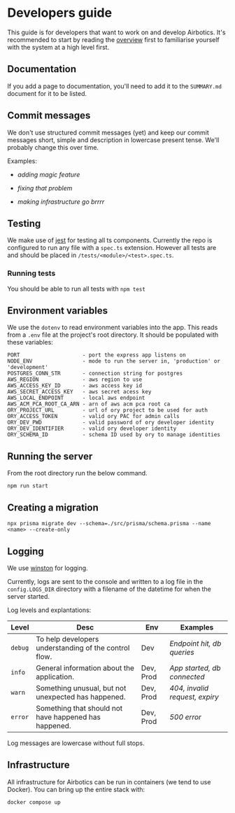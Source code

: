 # Developers guide

This guide is for developers that want to work on and develop Airbotics. It's recommended to start by reading the [overview](../introduction/overview.md) first to familiarise yourself with the system at a high level first.


## Documentation

If you add a page to documentation, you'll need to add it to the `SUMMARY.md` document for it to be listed.


## Commit messages

We don't use structured commit messages (yet) and keep our commit messages short, simple and description in lowercase present tense. We'll probably change this over time. 

Examples:

- _adding magic feature_

- _fixing that problem_

- _making infrastructure go brrrr_


## Testing

We make use of [jest](https://jestjs.io/) for testing all ts components. Currently the repo is configured to run any file with a `spec.ts` extension. However all tests are and should be placed in `/tests/<module>/<test>.spec.ts`.


### Running tests
You should be able to run all tests with `npm test` 


## Environment variables

We use the `dotenv` to read environment variables into the app. This reads from a `.env` file at the project's root directory. It should be populated with these variables:

```
PORT                    - port the express app listens on
NODE_ENV                - mode to run the server in, 'production' or 'development'
POSTGRES_CONN_STR       - connection string for postgres
AWS_REGION              - aws region to use
AWS_ACCESS_KEY_ID       - aws access key id
AWS_SECRET_ACCESS_KEY   - aws secret acess key
AWS_LOCAL_ENDPOINT      - local aws endpoint
AWS_ACM_PCA_ROOT_CA_ARN - arn of aws acm pca root ca
ORY_PROJECT_URL         - url of ory project to be used for auth
ORY_ACCESS_TOKEN        - valid ory PAC for admin calls
ORY_DEV_PWD             - valid password of ory developer identity
ORY_DEV_IDENTIFIER      - valid ory developer identity
ORY_SCHEMA_ID           - schema ID used by ory to manage identities
```


## Running the server

From the root directory run the below command.

```
npm run start
```

## Creating a migration

```
npx prisma migrate dev --schema=./src/prisma/schema.prisma --name <name> --create-only
```

## Logging

We use [winston](https://www.npmjs.com/package/winston) for logging.

Currently, logs are sent to the console and written to a log file in the `config.LOGS_DIR` directory with a filename of the datetime for when the server started.

Log levels and explantations:

| Level   | Desc                                                   | Env       | Examples                       |
| ------- | ------------------------------------------------------ | --------- | ------------------------------ |
| `debug` | To help developers understanding of the control flow.  | Dev       | _Endpoint hit, db queries_     |
| `info`  | General information about the application.             | Dev, Prod | _App started, db connected_    |
| `warn`  | Something unusual, but not unexpected has happened.    | Dev, Prod | _404, invalid request, expiry_ |
| `error` | Something that should not have happened has happened.  | Dev, Prod | _500 error_                    |

Log messages are lowercase without full stops.


## Infrastructure

All infrastructure for Airbotics can be run in containers (we tend to use Docker). You can bring up the entire stack with:

```
docker compose up
```
